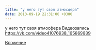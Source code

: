 ```yaml
---
title: "у него тут своя атмосфера"
date: 2013-09-19 22:31:00 +0300
---
```


у него тут своя атмосфера
Видеозапись
https://vk.com/video41076938_165869639

[Вложение](https://vk.com/video41076938_165869639)
